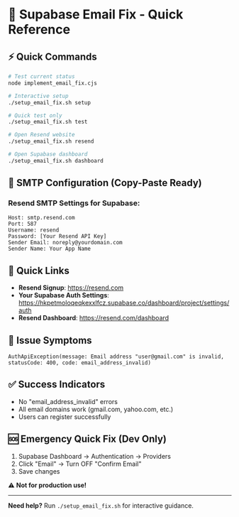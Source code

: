 # 🚀 Supabase Email Fix - Quick Reference

## ⚡ Quick Commands

```bash
# Test current status
node implement_email_fix.cjs

# Interactive setup
./setup_email_fix.sh setup

# Quick test only
./setup_email_fix.sh test

# Open Resend website
./setup_email_fix.sh resend

# Open Supabase dashboard
./setup_email_fix.sh dashboard
```

## 🔧 SMTP Configuration (Copy-Paste Ready)

### Resend SMTP Settings for Supabase:
```
Host: smtp.resend.com
Port: 587
Username: resend
Password: [Your Resend API Key]
Sender Email: noreply@yourdomain.com
Sender Name: Your App Name
```

## 📍 Quick Links

- **Resend Signup**: https://resend.com
- **Your Supabase Auth Settings**: https://hkpetmoloqeqkexxlfcz.supabase.co/dashboard/project/settings/auth
- **Resend Dashboard**: https://resend.com/dashboard

## 🚨 Issue Symptoms

```
AuthApiException(message: Email address "user@gmail.com" is invalid, 
statusCode: 400, code: email_address_invalid)
```

## ✅ Success Indicators

- No "email_address_invalid" errors
- All email domains work (gmail.com, yahoo.com, etc.)
- Users can register successfully

## 🆘 Emergency Quick Fix (Dev Only)

1. Supabase Dashboard → Authentication → Providers
2. Click "Email" → Turn OFF "Confirm Email"
3. Save changes

⚠️ **Not for production use!**

---

**Need help?** Run `./setup_email_fix.sh` for interactive guidance.